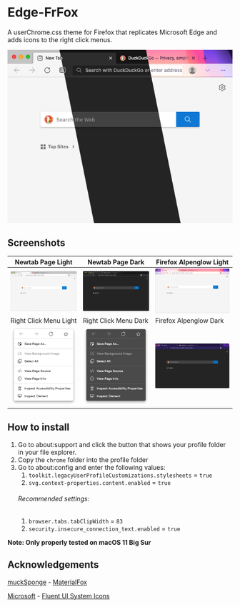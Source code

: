 # Edge-FrFox
A userChrome.css theme for Firefox that replicates Microsoft Edge and adds icons to the right click menus.

![thumbnail](screenshots/Edge-FrFox-theme.png)

## Screenshots
Newtab Page Light|Newtab Page Dark|Firefox Alpenglow Light
-|-|-
![screenshot-light](screenshots/screenshot-light.png) | ![screenshot-dark](screenshots/screenshot-dark.png) | ![screenshot-alpenglow-light](screenshots/screenshot-alpenglow-light.png)
Right Click Menu Light | Right Click Menu Dark | Firefox Alpenglow Dark
![right-click-light](screenshots/right-click-light.png) | ![right-click-dark](screenshots/right-click-dark.png) | ![screenshot-alpenglow-dark](screenshots/screenshot-alpenglow-dark.png)

## How to install

1. Go to about:support and click the button that shows your profile folder in your file explorer.
2. Copy the `chrome` folder into the profile folder
3. Go to about:config and enter the following values:
   1. `toolkit.legacyUserProfileCustomizations.stylesheets` = `true`
   2. `svg.context-properties.content.enabled` = `true`
   ###### Recommended settings:
   1. `browser.tabs.tabClipWidth` = `83`
   2. `security.insecure_connection_text.enabled` = `true`

**Note: Only properly tested on macOS 11 Big Sur**

## Acknowledgements
[muckSponge](https://github.com/muckSponge) - [MaterialFox](https://github.com/muckSponge/MaterialFox)

[Microsoft](https://github.com/microsoft) - [Fluent UI System Icons](https://github.com/microsoft/fluentui-system-icons)
